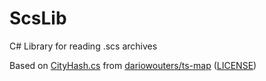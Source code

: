 # ScsLib
C# Library for reading .scs archives

Based on [CityHash.cs](https://github.com/dariowouters/ts-map/blob/d00a8b7fee319fbb13d24716556cfe28aca84f91/TsMap/HashFiles/CityHash.cs) from [dariowouters/ts-map](https://github.com/dariowouters/ts-map) ([LICENSE](https://github.com/dariowouters/ts-map/blob/d00a8b7fee319fbb13d24716556cfe28aca84f91/LICENSE))
